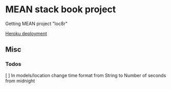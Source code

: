 # MEAN stack book project

Getting MEAN project "loc8r"

[Heroku deployment](https://getting-mean-book-loc8r.herokuapp.com)

## Misc

### Todos

[ ] In models/location change time format from String to Number of seconds from midnight

